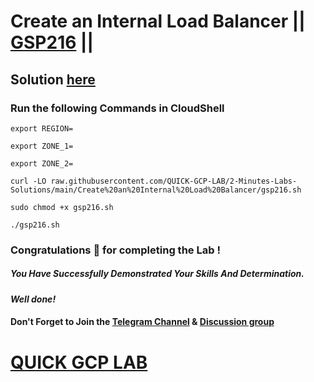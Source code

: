 # Create an Internal Load Balancer || [GSP216](https://www.cloudskillsboost.google/focuses/1250?parent=catalog) ||

## Solution [here](https://youtu.be/iYsUETBO7zg)

### Run the following Commands in CloudShell

```
export REGION=
```

```
export ZONE_1=
```

```
export ZONE_2=
```

```
curl -LO raw.githubusercontent.com/QUICK-GCP-LAB/2-Minutes-Labs-Solutions/main/Create%20an%20Internal%20Load%20Balancer/gsp216.sh

sudo chmod +x gsp216.sh

./gsp216.sh
```

### Congratulations 🎉 for completing the Lab !

##### _You Have Successfully Demonstrated Your Skills And Determination._

#### _Well done!_

#### Don't Forget to Join the [Telegram Channel](https://t.me/QuickGcpLab) & [Discussion group](https://t.me/QuickGcpLabChats)

# [QUICK GCP LAB](https://www.youtube.com/@quickgcplab)
